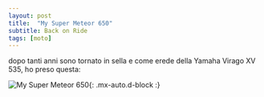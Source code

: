 ```yaml
---
layout: post
title:  "My Super Meteor 650"
subtitle: Back on Ride
tags: [moto]
---
```


dopo tanti anni sono tornato in sella e come erede della Yamaha Virago XV 535, ho preso questa:

![My Super Meteor 650](https://onedrive.live.com/embed?resid=6958bccc4c47c1d3%21234569&authkey=%21AKiH8UleCaBmjzw&width=853&height=480 "My Super Meteor 650"){: .mx-auto.d-block :}

